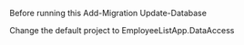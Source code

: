 Before running this 
Add-Migration <NameOfMigration>
Update-Database

Change the default project to EmployeeListApp.DataAccess
